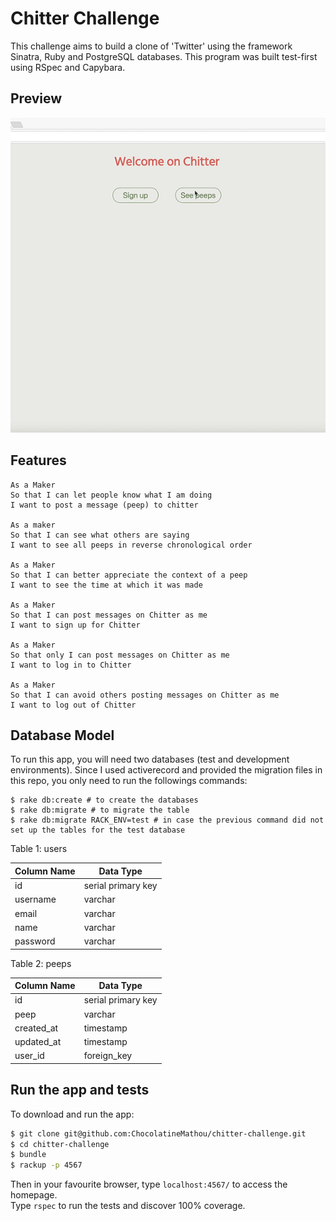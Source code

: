 # Chitter Challenge

This challenge aims to build a clone of 'Twitter' using the framework Sinatra, Ruby and PostgreSQL databases.
This program was built test-first using RSpec and Capybara.


## Preview

![Chitter Preview](./public/img/Chitter.gif)

## Features

```
As a Maker
So that I can let people know what I am doing  
I want to post a message (peep) to chitter

As a maker
So that I can see what others are saying  
I want to see all peeps in reverse chronological order

As a Maker
So that I can better appreciate the context of a peep
I want to see the time at which it was made

As a Maker
So that I can post messages on Chitter as me
I want to sign up for Chitter

As a Maker
So that only I can post messages on Chitter as me
I want to log in to Chitter

As a Maker
So that I can avoid others posting messages on Chitter as me
I want to log out of Chitter
```

## Database Model

To run this app, you will need two databases (test and development environments). Since I used activerecord and provided the migration files in this repo, you only need to run the followings commands:  

```
$ rake db:create # to create the databases
$ rake db:migrate # to migrate the table
$ rake db:migrate RACK_ENV=test # in case the previous command did not set up the tables for the test database
```

Table 1: users

| Column Name | Data Type |
| ----------- | --------- |
| id          | serial primary key |
| username    | varchar |
| email       | varchar |
| name        | varchar |
| password    | varchar |

Table 2: peeps

| Column Name | Data Type |
| ----------- | --------- |
| id          | serial primary key |
| peep        | varchar   |
| created_at  | timestamp |
| updated_at  | timestamp |
| user_id     | foreign_key |


## Run the app and tests

To download and run the app:

```sh
$ git clone git@github.com:ChocolatineMathou/chitter-challenge.git
$ cd chitter-challenge
$ bundle
$ rackup -p 4567
```

Then in your favourite browser, type `localhost:4567/` to access the homepage.  
Type `rspec` to run the tests and discover 100% coverage.
